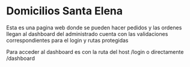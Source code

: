 # Domicilios Santa Elena

Esta es una pagina web donde se pueden hacer pedidos y las ordenes llegan al dashboard del administrado cuenta con las validaciones correspondientes para el login y rutas protegidas

Para acceder al dashboard es con la ruta del host /login o directamente /dashboard
